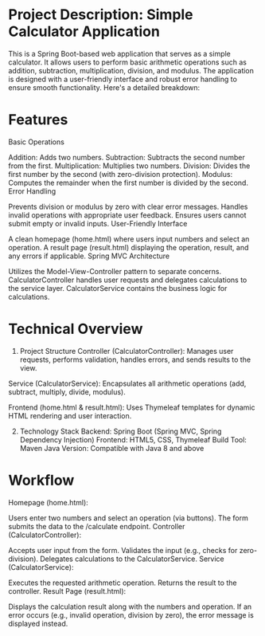 # Project Description: Simple Calculator Application
This is a Spring Boot-based web application that serves as a simple calculator. It allows users to perform basic arithmetic operations such as addition, subtraction, multiplication, division, and modulus. The application is designed with a user-friendly interface and robust error handling to ensure smooth functionality. Here's a detailed breakdown:


# Features
Basic Operations

Addition: Adds two numbers.
Subtraction: Subtracts the second number from the first.
Multiplication: Multiplies two numbers.
Division: Divides the first number by the second (with zero-division protection).
Modulus: Computes the remainder when the first number is divided by the second.
Error Handling

Prevents division or modulus by zero with clear error messages.
Handles invalid operations with appropriate user feedback.
Ensures users cannot submit empty or invalid inputs.
User-Friendly Interface

A clean homepage (home.html) where users input numbers and select an operation.
A result page (result.html) displaying the operation, result, and any errors if applicable.
Spring MVC Architecture

Utilizes the Model-View-Controller pattern to separate concerns.
CalculatorController handles user requests and delegates calculations to the service layer.
CalculatorService contains the business logic for calculations.


# Technical Overview
1. Project Structure
Controller (CalculatorController):
Manages user requests, performs validation, handles errors, and sends results to the view.

Service (CalculatorService):
Encapsulates all arithmetic operations (add, subtract, multiply, divide, modulus).

Frontend (home.html & result.html):
Uses Thymeleaf templates for dynamic HTML rendering and user interaction.

2. Technology Stack
Backend: Spring Boot (Spring MVC, Spring Dependency Injection)
Frontend: HTML5, CSS, Thymeleaf
Build Tool: Maven
Java Version: Compatible with Java 8 and above

# Workflow
Homepage (home.html):

Users enter two numbers and select an operation (via buttons).
The form submits the data to the /calculate endpoint.
Controller (CalculatorController):

Accepts user input from the form.
Validates the input (e.g., checks for zero-division).
Delegates calculations to the CalculatorService.
Service (CalculatorService):

Executes the requested arithmetic operation.
Returns the result to the controller.
Result Page (result.html):

Displays the calculation result along with the numbers and operation.
If an error occurs (e.g., invalid operation, division by zero), the error message is displayed instead.
